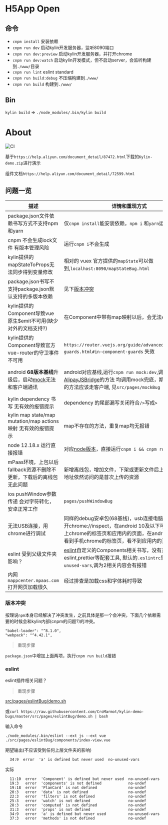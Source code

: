 # H5App Open

## 命令

- `cnpm install` 安装依赖
- `cnpm run dev` 启动kylin开发服务器，监听8090端口
- `cnpm run dev:preview` 启动kylin开发服务器，并打开chrome
- `cnpm run dev:watch` 启动kylin开发模式，但不启动server，会监听构建到`./www/`目录
- `cnpm run lint` eslint standard
- `cnpm run build:debug` 不压缩构建到`./www/`
- `cnpm run build` 构建到`./www/`


## Bin

`kylin build` => `./node_modules/.bin/kylin build`

# About

![CI](https://github.com/CroMarmot/kylin-demo-bugs/workflows/CI/badge.svg)

基于`https://help.aliyun.com/document_detail/87472.html`下载的`Kylin-demo.zip`进行演示

组件文档`https://help.aliyun.com/document_detail/72599.html`

## 问题一览

|描述|详情和重现方式|临时方案|
|---|---|---|
|package.json文件依赖书写方式不支持npm和yarn|仅`cnpm install`能安装依赖，`npm i` 和`yarn`运行报错|只使用cnpm|
|cnpm 不会生成lock文件 有版本管理风险|运行`cnpm i`不会生成|暂无|
|kylin提供的mapStateToProps无法同步得到变量修改|相对的 vuex 官方提供的`mapState`可以做到,`localhost:8090/mapStateBug.html`|原生vuex的Helper|
|package.json书写不支持package.json默认支持的多版本依赖|见下[版本冲突](#版本冲突)|外层仓库|
|kylin提供的Component导致vue原生$emit不可用(缺少对外的文档支持?)|在Component中带有map映射以后，会无法emit出消息|原生,(最新的文档增加了mapEvents,但是没有相应说明)|
|kylin提供的Component导致官方vue-router的守卫事件不可用|`https://router.vuejs.org/guide/advanced/navigation-guards.html#in-component-guards` 失效|原生vuex的Helper|
|android **68版本基线**升级后，启动[mock](https://help.aliyun.com/document_detail/72531.html?spm=a2c4g.11186623.6.1385.28ed7836pfwp8f)无法和客户端通讯|android对应基线,运行`cnpm run mock:dev`,调用[ap或AlipayJSBridge](https://myjsapi.alipay.com/index.html)的方法 均调用mock兜底，期望没有mock的方法应该走客户端, 见`src/pages/mockBug`| 已解决,修改`kylin_modules/_alipay_luna-mock/dist/index.js` 中`var n=/alipayclient/i.test(window.navigator.userAgent)`为`var n=/mpaasclient|alipayclient/i.test(window.navigator.userAgent)` 后 重新安装依赖|
|kylin dependency 书写 无有效的报错提示|dependency 的尾部漏写关闭符合` /> `写成`>`|原生 coponents 写法|
|kylin map state/map mutation/map actions映射 无有效的报错提示|map不存在的方法，重复map均无报错|原生vuex的Helper|
|node 12.18.x 运行直接报错|对应[node版本](https://nodejs.org/en/download/releases/)，直接运行`cnpm i && cnpm run dev`|node 12.16.1|
|mPaas环境，上包以后fallback资源不删除不更新，下载后的离线包无此问题|新增离线包，增加文件，下架或更新文件后上包，通过链接地址依然访问的是首次上传的资源|保证离线包大小在100k上下，让用户能下载新的离线包|
|ios pushWindow参数传递 会对字符转化，安卓正常工作|`pages/pushWindowBug`|手动对可能有'\r\n','\r','\n'的字段进行split分组，不能预防问题，可能|
|无法USB连接，用chrome进行调试|同样的debug安卓包(68基线)，usb连接电脑，chrome打开chrome://inspect，在android 10及以下可以看到手机上chrome的标签页和应用内的页面，在android 11上，能看到手机chrome的标签页，看不到应用内的页面|已经解决(https://help.aliyun.com/document_detail/184898.html)|
|eslint 受到父级文件夹影响？|[eslint](#eslint)自定义的Components相关书写，没有对应的eslint,prettier等配套工具, 默认的`.eslintrc`里关掉了`no-unused-vars`,调为2相关内容会有报错|暂无|
|内网`mappcenter.mpaas.com`打开网页加载很久|经过排查是加载css和字体耗时导致|利用firefox或chromium的按url屏蔽功能，屏蔽`http://at.alicdn.com/`和`https://at.alicdn.com/`两个|

### 版本冲突

按理说`npm`本身已经解决了冲突发生，之前具体是那一个会冲突，下面几个依赖需要的时候会和kylin内部(cnpm的问题?)的冲突。

```
"babel-loader": "^8.1.0",
"webpack": "^4.42.1",
```

> 重现步骤

`package.json`中增加上面两项，执行`cnpm run build`报错

### eslint

eslint插件相关问题？

> 重现步骤

[src/pages/eslintBug/demo.sh](src/pages/eslintBug/demo.sh)

或`curl https://raw.githubusercontent.com/CroMarmot/kylin-demo-bugs/master/src/pages/eslintBug/demo.sh | bash`

输入命令

`./node_modules/.bin/eslint --ext js --ext vue ./src/pages/eslintBug/components/index-view.vue`


期望输出(不应该受到任何上层文件夹的影响)

```
  34:9  error  'a' is defined but never used  no-unused-vars
```

实际

```
  11:10  error  'Component' is defined but never used  no-unused-vars
  19:3   error  'components' is not defined            no-undef
  19:18  error  'PlanCard' is not defined              no-undef
  20:3   error  'data' is not defined                  no-undef
  22:3   error  'filters' is not defined               no-undef
  25:3   error  'watch' is not defined                 no-undef
  28:3   error  'computed' is not defined              no-undef
  31:3   error  'props' is not defined                 no-undef
  34:9   error  'a' is defined but never used          no-unused-vars
  37:3   error  'methods' is not defined               no-undef
```
